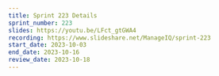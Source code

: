```yaml
---
title: Sprint 223 Details
sprint_number: 223
slides: https://youtu.be/LFct_gtGWA4
recording: https://www.slideshare.net/ManageIQ/sprint-223
start_date: 2023-10-03
end_date: 2023-10-16
review_date: 2023-10-18
---
```

